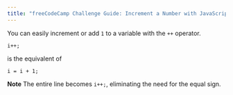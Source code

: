 ```yaml
---
title: "freeCodeCamp Challenge Guide: Increment a Number with JavaScript"
---
```


You can easily increment or add `1` to a variable with the `++` operator.

    i++;

is the equivalent of

    i = i + 1;

**Note** The entire line becomes `i++;`, eliminating the need for the equal sign.
